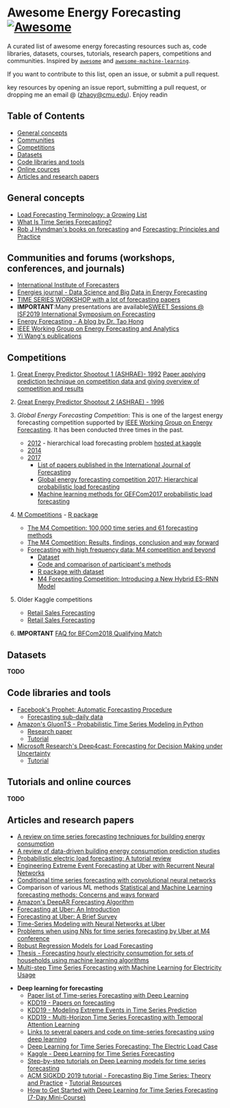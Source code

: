# Awesome Energy Forecasting [![Awesome](https://cdn.rawgit.com/sindresorhus/awesome/d7305f38d29fed78fa85652e3a63e154dd8e8829/media/badge.svg)](https://github.com/sindresorhus/awesome)

A curated list of awesome energy forecasting resources such as, code libraries, datasets, courses, tutorials, research papers, competitions and communities. Inspired by [`awesome`](https://github.com/sindresorhus/awesome) and [`awesome-machine-learning`](https://github.com/josephmisiti/awesome-machine-learning).

If you want to contribute to this list, open an issue, or submit a pull request.

key resources by opening an issue report, submitting a pull request, or dropping me an email @ (zhaoy@cmu.edu). Enjoy readin

## Table of Contents
   * [General concepts](#general)
   * [Communities](#communities)
   * [Competitions](#competitions)
   * [Datasets](#datasets)
   * [Code libraries and tools](#code)
   * [Online cources](#cources)
   * [Articles and research papers](#papers)
  

<a name="general"></a>
## General concepts
  * [Load Forecasting Terminology: a Growing List](http://blog.drhongtao.com/2014/09/load-forecasting-terminology.html)
  * [What Is Time Series Forecasting?](https://machinelearningmastery.com/time-series-forecasting/)
  * [Rob J Hyndman's books on forecasting](https://robjhyndman.com/publications/) and [Forecasting: Principles and Practice](https://otexts.com/fpp2/)


<a name="communities"></a>
## Communities and forums (workshops, conferences, and journals)
   * [International Institute of Forecasters](https://forecasters.org/)
   * [Energies journal - Data Science and Big Data in Energy Forecasting](https://www.mdpi.com/journal/energies/special_issues/energy_forecasting#published)
   * [TIME SERIES WORKSHOP with a lot of forecasting papers](http://roseyu.com/time-series-workshop/)
   * **IMPORTANT**:Many presentations are available[SWEET Sessions @ ISF2019 International Symposium on Forecasting](http://blog.drhongtao.com/2019/06/sweet-sessions-isf2019.html)
   * [Energy Forecasting - A blog by Dr. Tao Hong](http://blog.drhongtao.com/)
   * [IEEE Working Group on Energy Forecasting and Analytics](http://www.eeyiwang.com/WGEFA.html)
   * [Yi Wang's publications](http://www.eeyiwang.com/Publications.html)

<a name="competitions"></a>
## Competitions

  1. [Great Energy Predictor Shootout 1 (ASHRAE)- 1992](https://mailman.srv.cs.cmu.edu/pipermail/connectionists/1992-December/014527.html) [Paper applying prediction technique on competition data and giving overview of competition and results](https://repository.upenn.edu/mlab_papers/75/)
  2. [Great Energy Predictor Shootout 2 (ASHRAE) - 1996](https://oaktrust.library.tamu.edu/bitstream/handle/1969.1/2137/ESL-TR-94-07-01.pdf?sequence=1&isAllowed=y)
  3. _Global Energy Forecasting Competition_: This is one of the largest energy forecasting competition supported by [IEEE Working Group on Energy Forecasting](http://sites.ieee.org/pes-pspic/about-pspi/subcommittees/energy-forecasting/). It has been conducted three times in the past.
      * [2012](http://www.drhongtao.com/gefcom/2012) - hierarchical load forecasting problem [hosted at kaggle](https://www.kaggle.com/c/global-energy-forecasting-competition-2012-load-forecasting)
      * [2014](http://www.drhongtao.com/gefcom/2014)
      * [2017](http://www.drhongtao.com/gefcom/2017)      
         - [List of papers published in the International Journal of Forecasting](http://blog.drhongtao.com/2019/06/energy-forecasting-in-big-data-world.html)
         - [Global energy forecasting competition 2017: Hierarchical probabilistic load forecasting](https://www.sciencedirect.com/science/article/pii/S016920701930024X)
         - [Machine learning methods for GEFCom2017 probabilistic load forecasting](https://www.sciencedirect.com/science/article/pii/S0169207019300172?via%3Dihub)

  4.  [M Competitions](https://en.wikipedia.org/wiki/Makridakis_Competitions) - [R package](https://cran.r-project.org/web/packages/Mcomp/)
      * [The M4 Competition: 100,000 time series and 61 forecasting methods](https://www.sciencedirect.com/science/article/pii/S0169207019301128)
      * [The M4 Competition: Results, findings, conclusion and way forward](https://www.sciencedirect.com/science/article/pii/S0169207018300785)
      * [Forecasting with high frequency data: M4 competition and beyond](https://www.sciencedirect.com/science/article/pii/S0169207019300846)      
           * [Dataset](https://www.mcompetitions.unic.ac.cy/the-dataset/)
           * [Code and comparison of participant's methods](https://github.com/M4Competition/M4-methods)
           * [R package with dataset](https://github.com/carlanetto/M4comp2018)
           * [M4 Forecasting Competition: Introducing a New Hybrid ES-RNN Model](https://eng.uber.com/m4-forecasting-competition/)
  5.  Older Kaggle competitions
      * [Retail Sales Forecasting](https://www.kaggle.com/tevecsystems/retail-sales-forecasting)
      * [Retail Sales Forecasting](https://www.kaggle.com/tevecsystems/retail-sales-forecasting)
  6. **IMPORTANT** [FAQ for BFCom2018 Qualifying Match](http://blog.drhongtao.com/2018/10/faq-for-bfcom2018-qualifying-match.html)
  

<a name="datasets"></a>
## Datasets
  **TODO**
  

<a name="code"></a>
## Code libraries and tools

  * [Facebook's Prophet: Automatic Forecasting Procedure](https://facebook.github.io/prophet/)
    * [Forecasting sub-daily data](https://facebook.github.io/prophet/docs/non-daily_data.html#sub-daily-data)
  * [Amazon's GluonTS - Probabilistic Time Series Modeling in Python](https://github.com/awslabs/gluon-ts)
    * [Research paper](https://arxiv.org/pdf/1906.05264.pdf)
    * [Tutorial](https://gluon-ts.mxnet.io/examples/extended_forecasting_tutorial/extended_tutorial.html)
  * [Microsoft Research's Deep4cast: Forecasting for Decision Making under Uncertainty](https://github.com/MSRDL/Deep4Cast)
    * [Tutorial](https://github.com/MSRDL/Deep4Cast/blob/master/docs/examples/m4daily.ipynb)

<a name="cources"></a>
## Tutorials and online cources
**TODO**
    

<a name="papers"></a>
## Articles and research papers

   * [A review on time series forecasting techniques for building energy consumption](https://www.sciencedirect.com/science/article/pii/S1364032117303155)
   * [A review of data-driven building energy consumption prediction studies](https://www.sciencedirect.com/science/article/pii/S1364032117306093)
   * [Probabilistic electric load forecasting: A tutorial review](https://www.sciencedirect.com/science/article/pii/S0169207015001508)
   * [Engineering Extreme Event Forecasting at Uber with Recurrent Neural Networks](https://eng.uber.com/neural-networks/)
   * [Conditional time series forecasting with convolutional neural networks](https://arxiv.org/pdf/1703.04691.pdf)
   * Comparison of various ML methods [Statistical and Machine Learning forecasting methods: Concerns and ways forward](https://journals.plos.org/plosone/article?id=10.1371/journal.pone.0194889)
   * [Amazon's DeepAR Forecasting Algorithm](https://docs.aws.amazon.com/sagemaker/latest/dg/deepar.html)
   * [Forecasting at Uber: An Introduction](https://eng.uber.com/forecasting-introduction/)
   * [Forecasting at Uber: A Brief Survey](https://www.mcompetitions.unic.ac.cy/wp-content/uploads/2019/01/M4-Conference-December-2018.pdf)
   * [Time-Series Modeling with Neural Networks at Uber](https://forecasters.org/wp-content/uploads/gravity_forms/7-c6dd08fee7f0065037affb5b74fec20a/2017/07/Laptev_Nikolay_ISF2017.pdf)
   * [Problems when using NNs for time series forecasting by Uber at M4 conference](http://www.mcompetitions.unic.ac.cy/wp-content/uploads/2018/12/Smyl-M4-models.pdf)
   * [Robust Regression Models for Load Forecasting](http://ieeexplore.ieee.org.sci-hub.tw/abstract/document/8536471)
   * [Thesis - Forecasting hourly electricity consumption for sets of households using machine learning algorithms](http://www.diva-portal.org/smash/get/diva2:927793/FULLTEXT01.pdf)
   * [Multi-step Time Series Forecasting with Machine Learning for Electricity Usage](https://machinelearningmastery.com/multi-step-time-series-forecasting-with-machine-learning-models-for-household-electricity-consumption/)

   - **Deep learning for forecasting**
      * [Paper list of Time-series Forecasting with Deep Learning](https://github.com/danielgy/Paper-List-of-Time-Series-Forecasting-with-Deep-Learning)
      * [KDD19 - Papers on forecasting](https://www.kdd.org/kdd2019/accepted-papers)
      * [KDD19 - Modeling Extreme Events in Time Series Prediction](https://www.kdd.org/kdd2019/accepted-papers/view/modeling-extreme-events-in-time-series-prediction)
      * [KDD19 - Multi-Horizon Time Series Forecasting with Temporal Attention Learning](https://www.kdd.org/kdd2019/accepted-papers/view/multi-horizon-time-series-forecasting-with-temporal-attention-learning)
      * [Links to several papers and code on time-series forecasting using deep learning](https://paperswithcode.com/task/time-series-forecasting)
      * [Deep Learning for Time Series Forecasting: The Electric Load Case](https://arxiv.org/abs/1907.09207)
      * [Kaggle - Deep Learning for Time Series Forecasting](https://www.kaggle.com/dimitreoliveira/deep-learning-for-time-series-forecasting)
      * [Step-by-step tutorials on Deep Learning models for time series forecasting](https://github.com/Geo-Joy/Deep-Learning-for-Time-Series-Forecasting)
      * [ACM SIGKDD 2019 tutorial - Forecasting Big Time Series: Theory and Practice](https://lovvge.github.io/Forecasting-Tutorial-KDD-2019/) - [Tutorial Resources](https://github.com/Azure/DeepLearningForTimeSeriesForecasting)
      * [How to Get Started with Deep Learning for Time Series Forecasting (7-Day Mini-Course)](https://machinelearningmastery.com/how-to-get-started-with-deep-learning-for-time-series-forecasting-7-day-mini-course/)
     
